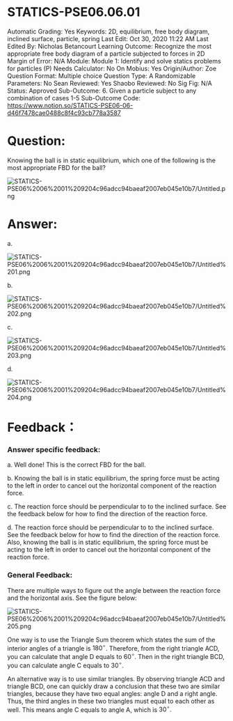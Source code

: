 # STATICS-PSE06.06.01

Automatic Grading: Yes
Keywords: 2D, equilibrium, free body diagram, inclined surface, particle, spring
Last Edit: Oct 30, 2020 11:22 AM
Last Edited By: Nicholas Betancourt
Learning Outcome: Recognize the most appropriate free body diagram of a particle subjected to forces in 2D
Margin of Error: N/A
Module: Module 1: Identify and solve statics problems for particles (P)
Needs Calculator: No
On Mobius: Yes
Origin/Author: Zoe
Question Format: Multiple choice
Question Type: A
Randomizable Parameters: No
Sean Reviewed: Yes
Shaobo Reviewed: No
Sig Fig: N/A
Status: Approved
Sub-Outcome: 6. Given a particle subject to any combination of cases 1-5
Sub-Outcome Code: https://www.notion.so/STATICS-PSE06-06-d46f7478cae0488c8f4c93cb778a3587

# Question:

Knowing the ball is in static equilibrium, which one of the following is the most appropriate FBD for the ball?

![STATICS-PSE06%2006%2001%209204c96adcc94baeaf2007eb045e10b7/Untitled.png](STATICS-PSE06%2006%2001%209204c96adcc94baeaf2007eb045e10b7/Untitled.png)

# Answer:

a.

![STATICS-PSE06%2006%2001%209204c96adcc94baeaf2007eb045e10b7/Untitled%201.png](STATICS-PSE06%2006%2001%209204c96adcc94baeaf2007eb045e10b7/Untitled%201.png)

b.

![STATICS-PSE06%2006%2001%209204c96adcc94baeaf2007eb045e10b7/Untitled%202.png](STATICS-PSE06%2006%2001%209204c96adcc94baeaf2007eb045e10b7/Untitled%202.png)

c.

![STATICS-PSE06%2006%2001%209204c96adcc94baeaf2007eb045e10b7/Untitled%203.png](STATICS-PSE06%2006%2001%209204c96adcc94baeaf2007eb045e10b7/Untitled%203.png)

d. 

![STATICS-PSE06%2006%2001%209204c96adcc94baeaf2007eb045e10b7/Untitled%204.png](STATICS-PSE06%2006%2001%209204c96adcc94baeaf2007eb045e10b7/Untitled%204.png)

# Feedback：

### Answer specific feedback:

a. Well done! This is the correct FBD for the ball.

b. Knowing the ball is in static equilibrium, the spring force must be acting to the left in order to cancel out the horizontal component of the reaction force. 

c. The reaction force should be perpendicular to to the inclined surface. See the feedback below for how to find the direction of the reaction force. 

d. The reaction force should be perpendicular to to the inclined surface. See the feedback below for how to find the direction of the reaction force. Also, knowing the ball is in static equilibrium, the spring force must be acting to the left in order to cancel out the horizontal component of the reaction force. 

### General Feedback:

There are multiple ways to figure out the angle between the reaction force and the horizontal axis. See the figure below:

![STATICS-PSE06%2006%2001%209204c96adcc94baeaf2007eb045e10b7/Untitled%205.png](STATICS-PSE06%2006%2001%209204c96adcc94baeaf2007eb045e10b7/Untitled%205.png)

One way is to use the Triangle Sum theorem which states the sum of the interior angles of a triangle is $180^\circ$. Therefore, from the right triangle ACD, you can calculate that angle D equals to $60^\circ$. Then in the right triangle BCD, you can calculate angle C equals to  $30^\circ$.

An alternative way is to use similar triangles. By observing triangle ACD and triangle BCD, one can quickly draw a conclusion that these two are similar triangles, because they have two equal angles: angle D and a right angle.  Thus, the third angles in these two triangles must equal to each other as well. This means angle C equals to angle A, which is $30^\circ.$